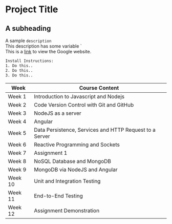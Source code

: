 # Project Title
## A subheading
A sample `description`    
This description has some variable `  
This is a [link](https://google.com) to view the Google website.

```sh
Install Instructions:
1. Do this..
2. Do this..
3. Do this..
```

| Week   | Course Content
| -----  | ------- |
| Week 1 | Introduction to Javascript and Nodejs |
| Week 2 | Code Version Control with Git and GitHub |
| Week 3 | NodeJS as a server |
| Week 4 | Angular |
| Week 5 | Data Persistence, Services and HTTP Request to a Server |
| Week 6 | Reactive Programming and Sockets |
| Week 7 | Assignment 1 |
| Week 8 | NoSQL Database and MongoDB |
| Week 9 | MongoDB via NodeJS and Angular |
| Week 10 | Unit and Integration Testing |
| Week 11 | End-to-End Testing |
| Week 12 | Assignment Demonstration |
